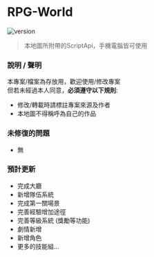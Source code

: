 # RPG-World
![version](https://img.shields.io/badge/Supported--Version-Bedrock--1.19.41+-yellow)

> 本地圖所附帶的ScriptApi，手機電腦皆可使用
### 說明 / 聲明
本專案/檔案為存放用，歡迎使用/修改專案\
但若未經過本人同意，**必須遵守以下規則**:
- 修改/轉載時請標註專案來源及作者
- 本地圖不得稱呼為自己的作品
### 未修復的問題
- 無
### 預計更新
- 完成大廳
- 新增隊伍系統
- 完成第一關場景
- 完善經驗增加途徑
- 完善等級系統 (獎勵等功能)
- 劇情新增
- 新增角色
- 更多的技能組...
